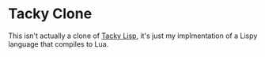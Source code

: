 # Tacky Clone

This isn't actually a clone of [Tacky Lisp](https://github.com/SquidDev/LuaCompilerProject/tree/vnext/experiments/tacky-lisp), it's just my implmentation of a Lispy language that compiles to Lua.
